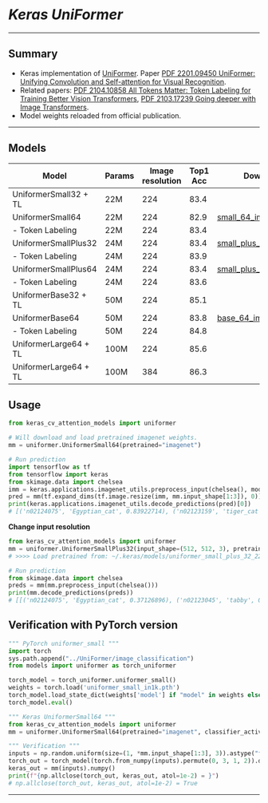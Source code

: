 # ___Keras UniFormer___
***

## Summary
  - Keras implementation of [UniFormer](https://github.com/Sense-X/UniFormer/tree/main/image_classification). Paper [PDF 2201.09450 UniFormer: Unifying Convolution and Self-attention for Visual Recognition](https://arxiv.org/pdf/2201.09450.pdf).
  - Related papers: [PDF 2104.10858 All Tokens Matter: Token Labeling for Training Better Vision Transformers](https://arxiv.org/pdf/2104.10858.pdf), [PDF 2103.17239 Going deeper with Image Transformers](https://arxiv.org/pdf/2103.17239.pdf).
  - Model weights reloaded from official publication.
***

## Models
  | Model                 | Params | Image  resolution | Top1 Acc | Download |
  | --------------------- | ------ | ----------------- | -------- | -------- |
  | UniformerSmall32 + TL | 22M    | 224               | 83.4     |          |
  | UniformerSmall64      | 22M    | 224               | 82.9     | [small_64_imagenet](https://github.com/leondgarse/keras_cv_attention_models/releases/download/uniformer/uniformer_small_64_224_imagenet.h5) |
  | - Token Labeling      | 22M    | 224               | 83.4     |          |
  | UniformerSmallPlus32  | 24M    | 224               | 83.4     | [small_plus_32_imagenet](https://github.com/leondgarse/keras_cv_attention_models/releases/download/uniformer/uniformer_small_plus_32_224_imagenet.h5) |
  | - Token Labeling      | 24M    | 224               | 83.9     |          |
  | UniformerSmallPlus64  | 24M    | 224               | 83.4     | [small_plus_64_imagenet](https://github.com/leondgarse/keras_cv_attention_models/releases/download/uniformer/uniformer_small_plus_64_224_imagenet.h5) |
  | - Token Labeling      | 24M    | 224               | 83.6     |          |
  | UniformerBase32 + TL  | 50M    | 224               | 85.1     |          |
  | UniformerBase64       | 50M    | 224               | 83.8     | [base_64_imagenet](https://github.com/leondgarse/keras_cv_attention_models/releases/download/uniformer/uniformer_base_64_224_imagenet.h5) |
  | - Token Labeling      | 50M    | 224               | 84.8     |          |
  | UniformerLarge64 + TL | 100M   | 224               | 85.6     |          |
  | UniformerLarge64 + TL | 100M   | 384               | 86.3     |          |
## Usage
  ```py
  from keras_cv_attention_models import uniformer

  # Will download and load pretrained imagenet weights.
  mm = uniformer.UniformerSmall64(pretrained="imagenet")

  # Run prediction
  import tensorflow as tf
  from tensorflow import keras
  from skimage.data import chelsea
  imm = keras.applications.imagenet_utils.preprocess_input(chelsea(), mode='torch') # Chelsea the cat
  pred = mm(tf.expand_dims(tf.image.resize(imm, mm.input_shape[1:3]), 0)).numpy()
  print(keras.applications.imagenet_utils.decode_predictions(pred)[0])
  # [('n02124075', 'Egyptian_cat', 0.83922714), ('n02123159', 'tiger_cat', 0.014741183), ...]
  ```
  **Change input resolution**
  ```py
  from keras_cv_attention_models import uniformer
  mm = uniformer.UniformerSmallPlus32(input_shape=(512, 512, 3), pretrained="imagenet")
  # >>>> Load pretrained from: ~/.keras/models/uniformer_small_plus_32_224_imagenet.h5

  # Run prediction
  from skimage.data import chelsea
  preds = mm(mm.preprocess_input(chelsea()))
  print(mm.decode_predictions(preds))
  # [[('n02124075', 'Egyptian_cat', 0.37126896), ('n02123045', 'tabby', 0.16558096), ...]
  ```
## Verification with PyTorch version
  ```py
  """ PyTorch uniformer_small """
  import torch
  sys.path.append("../UniFormer/image_classification")
  from models import uniformer as torch_uniformer

  torch_model = torch_uniformer.uniformer_small()
  weights = torch.load('uniformer_small_in1k.pth')
  torch_model.load_state_dict(weights['model'] if "model" in weights else weights)
  torch_model.eval()

  """ Keras UniformerSmall64 """
  from keras_cv_attention_models import uniformer
  mm = uniformer.UniformerSmall64(pretrained="imagenet", classifier_activation=None)

  """ Verification """
  inputs = np.random.uniform(size=(1, *mm.input_shape[1:3], 3)).astype("float32")
  torch_out = torch_model(torch.from_numpy(inputs).permute(0, 3, 1, 2)).detach().numpy()
  keras_out = mm(inputs).numpy()
  print(f"{np.allclose(torch_out, keras_out, atol=1e-2) = }")
  # np.allclose(torch_out, keras_out, atol=1e-2) = True
  ```
***
